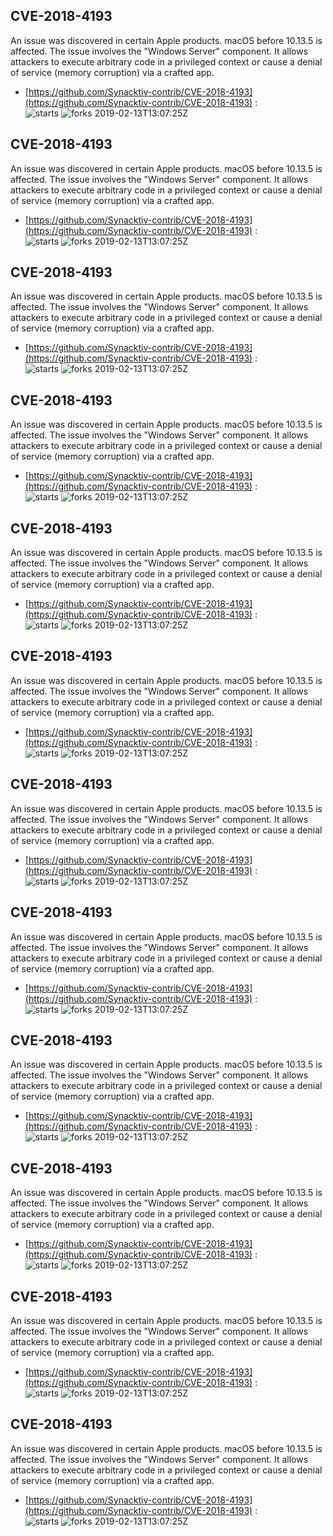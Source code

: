 ## CVE-2018-4193
 An issue was discovered in certain Apple products. macOS before 10.13.5 is affected. The issue involves the "Windows Server" component. It allows attackers to execute arbitrary code in a privileged context or cause a denial of service (memory corruption) via a crafted app.

- [https://github.com/Synacktiv-contrib/CVE-2018-4193](https://github.com/Synacktiv-contrib/CVE-2018-4193) :  
![starts](https://img.shields.io/github/stars/Synacktiv-contrib/CVE-2018-4193.svg) 
![forks](https://img.shields.io/github/forks/Synacktiv-contrib/CVE-2018-4193.svg) 
2019-02-13T13:07:25Z

## CVE-2018-4193
 An issue was discovered in certain Apple products. macOS before 10.13.5 is affected. The issue involves the "Windows Server" component. It allows attackers to execute arbitrary code in a privileged context or cause a denial of service (memory corruption) via a crafted app.

- [https://github.com/Synacktiv-contrib/CVE-2018-4193](https://github.com/Synacktiv-contrib/CVE-2018-4193) :  
![starts](https://img.shields.io/github/stars/Synacktiv-contrib/CVE-2018-4193.svg) 
![forks](https://img.shields.io/github/forks/Synacktiv-contrib/CVE-2018-4193.svg) 
2019-02-13T13:07:25Z

## CVE-2018-4193
 An issue was discovered in certain Apple products. macOS before 10.13.5 is affected. The issue involves the "Windows Server" component. It allows attackers to execute arbitrary code in a privileged context or cause a denial of service (memory corruption) via a crafted app.

- [https://github.com/Synacktiv-contrib/CVE-2018-4193](https://github.com/Synacktiv-contrib/CVE-2018-4193) :  
![starts](https://img.shields.io/github/stars/Synacktiv-contrib/CVE-2018-4193.svg) 
![forks](https://img.shields.io/github/forks/Synacktiv-contrib/CVE-2018-4193.svg) 
2019-02-13T13:07:25Z

## CVE-2018-4193
 An issue was discovered in certain Apple products. macOS before 10.13.5 is affected. The issue involves the "Windows Server" component. It allows attackers to execute arbitrary code in a privileged context or cause a denial of service (memory corruption) via a crafted app.

- [https://github.com/Synacktiv-contrib/CVE-2018-4193](https://github.com/Synacktiv-contrib/CVE-2018-4193) :  
![starts](https://img.shields.io/github/stars/Synacktiv-contrib/CVE-2018-4193.svg) 
![forks](https://img.shields.io/github/forks/Synacktiv-contrib/CVE-2018-4193.svg) 
2019-02-13T13:07:25Z

## CVE-2018-4193
 An issue was discovered in certain Apple products. macOS before 10.13.5 is affected. The issue involves the "Windows Server" component. It allows attackers to execute arbitrary code in a privileged context or cause a denial of service (memory corruption) via a crafted app.

- [https://github.com/Synacktiv-contrib/CVE-2018-4193](https://github.com/Synacktiv-contrib/CVE-2018-4193) :  
![starts](https://img.shields.io/github/stars/Synacktiv-contrib/CVE-2018-4193.svg) 
![forks](https://img.shields.io/github/forks/Synacktiv-contrib/CVE-2018-4193.svg) 
2019-02-13T13:07:25Z

## CVE-2018-4193
 An issue was discovered in certain Apple products. macOS before 10.13.5 is affected. The issue involves the "Windows Server" component. It allows attackers to execute arbitrary code in a privileged context or cause a denial of service (memory corruption) via a crafted app.

- [https://github.com/Synacktiv-contrib/CVE-2018-4193](https://github.com/Synacktiv-contrib/CVE-2018-4193) :  
![starts](https://img.shields.io/github/stars/Synacktiv-contrib/CVE-2018-4193.svg) 
![forks](https://img.shields.io/github/forks/Synacktiv-contrib/CVE-2018-4193.svg) 
2019-02-13T13:07:25Z

## CVE-2018-4193
 An issue was discovered in certain Apple products. macOS before 10.13.5 is affected. The issue involves the "Windows Server" component. It allows attackers to execute arbitrary code in a privileged context or cause a denial of service (memory corruption) via a crafted app.

- [https://github.com/Synacktiv-contrib/CVE-2018-4193](https://github.com/Synacktiv-contrib/CVE-2018-4193) :  
![starts](https://img.shields.io/github/stars/Synacktiv-contrib/CVE-2018-4193.svg) 
![forks](https://img.shields.io/github/forks/Synacktiv-contrib/CVE-2018-4193.svg) 
2019-02-13T13:07:25Z

## CVE-2018-4193
 An issue was discovered in certain Apple products. macOS before 10.13.5 is affected. The issue involves the "Windows Server" component. It allows attackers to execute arbitrary code in a privileged context or cause a denial of service (memory corruption) via a crafted app.

- [https://github.com/Synacktiv-contrib/CVE-2018-4193](https://github.com/Synacktiv-contrib/CVE-2018-4193) :  
![starts](https://img.shields.io/github/stars/Synacktiv-contrib/CVE-2018-4193.svg) 
![forks](https://img.shields.io/github/forks/Synacktiv-contrib/CVE-2018-4193.svg) 
2019-02-13T13:07:25Z

## CVE-2018-4193
 An issue was discovered in certain Apple products. macOS before 10.13.5 is affected. The issue involves the "Windows Server" component. It allows attackers to execute arbitrary code in a privileged context or cause a denial of service (memory corruption) via a crafted app.

- [https://github.com/Synacktiv-contrib/CVE-2018-4193](https://github.com/Synacktiv-contrib/CVE-2018-4193) :  
![starts](https://img.shields.io/github/stars/Synacktiv-contrib/CVE-2018-4193.svg) 
![forks](https://img.shields.io/github/forks/Synacktiv-contrib/CVE-2018-4193.svg) 
2019-02-13T13:07:25Z

## CVE-2018-4193
 An issue was discovered in certain Apple products. macOS before 10.13.5 is affected. The issue involves the "Windows Server" component. It allows attackers to execute arbitrary code in a privileged context or cause a denial of service (memory corruption) via a crafted app.

- [https://github.com/Synacktiv-contrib/CVE-2018-4193](https://github.com/Synacktiv-contrib/CVE-2018-4193) :  
![starts](https://img.shields.io/github/stars/Synacktiv-contrib/CVE-2018-4193.svg) 
![forks](https://img.shields.io/github/forks/Synacktiv-contrib/CVE-2018-4193.svg) 
2019-02-13T13:07:25Z

## CVE-2018-4193
 An issue was discovered in certain Apple products. macOS before 10.13.5 is affected. The issue involves the "Windows Server" component. It allows attackers to execute arbitrary code in a privileged context or cause a denial of service (memory corruption) via a crafted app.

- [https://github.com/Synacktiv-contrib/CVE-2018-4193](https://github.com/Synacktiv-contrib/CVE-2018-4193) :  
![starts](https://img.shields.io/github/stars/Synacktiv-contrib/CVE-2018-4193.svg) 
![forks](https://img.shields.io/github/forks/Synacktiv-contrib/CVE-2018-4193.svg) 
2019-02-13T13:07:25Z

## CVE-2018-4193
 An issue was discovered in certain Apple products. macOS before 10.13.5 is affected. The issue involves the "Windows Server" component. It allows attackers to execute arbitrary code in a privileged context or cause a denial of service (memory corruption) via a crafted app.

- [https://github.com/Synacktiv-contrib/CVE-2018-4193](https://github.com/Synacktiv-contrib/CVE-2018-4193) :  
![starts](https://img.shields.io/github/stars/Synacktiv-contrib/CVE-2018-4193.svg) 
![forks](https://img.shields.io/github/forks/Synacktiv-contrib/CVE-2018-4193.svg) 
2019-02-13T13:07:25Z

